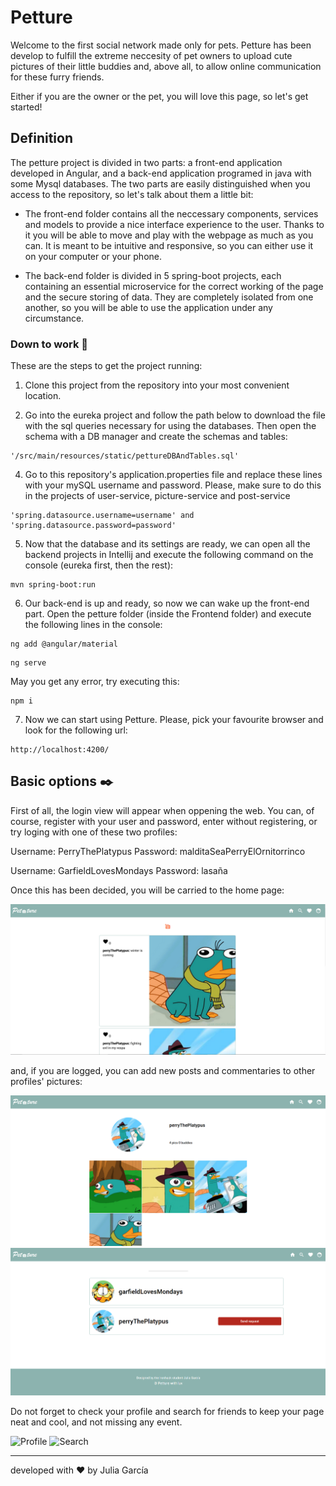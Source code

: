 # Petture 

Welcome to the first social network made only for pets. Petture has been develop to fulfill the extreme neccesity of pet owners to upload cute pictures of their little buddies and, above all, to allow online communication for these furry friends.

Either if you are the owner or the pet, you will love this page, so let's get started!


## Definition

The petture project is divided in two parts: a front-end application developed in Angular, and a back-end application programed in java with some Mysql databases. The two parts are easily distinguished when you access to the repository, so let's talk about them a little bit:

- The front-end folder contains all the neccessary components, services and models to provide a nice interface experience to the user. Thanks to it you will be able to move and play with the webpage as much as you can. It is meant to be intuitive and responsive, so you can either use it on your computer or your phone.

- The back-end folder is divided in 5 spring-boot projects, each containing an essential microservice for the correct working of the page and the secure storing of data. They are completely isolated from one another, so you will be able to use the application under any circumstance.

### Down to work 🔧

These are the steps to get the project running:

1. Clone this project from the repository into your most convenient location.

2. Go into the eureka project and follow the path below to download the file with the sql queries necessary for using the databases. Then open the schema with a DB manager and create the schemas and tables:

```
'/src/main/resources/static/pettureDBAndTables.sql'
```

4. Go to this repository's application.properties file and replace these lines with your mySQL username and password. Please, make sure to do this in the projects of user-service, picture-service and post-service

```
'spring.datasource.username=username' and 'spring.datasource.password=password'
```

5. Now that the database and its settings are ready, we can open all the backend projects in Intellij and execute the following command on the console (eureka first, then the rest):

```
mvn spring-boot:run
```

6. Our back-end is up and ready, so now we can wake up the front-end part. Open the petture folder (inside the Frontend folder) and execute the following lines in the console:

```
ng add @angular/material
```

```
ng serve
```

May you get any error, try executing this:

```
npm i
```

7. Now we can start using Petture. Please, pick your favourite browser and look for the following url:

```
http://localhost:4200/
```



## Basic options ✒️

First of all, the login view will appear when oppening the web. You can, of course, register with your user and password, enter without registering, or try loging with one of these two profiles:

Username: PerryThePlatypus
Password: malditaSeaPerryElOrnitorrinco

Username: GarfieldLovesMondays
Password: lasaña

Once this has been decided, you will be carried to the home page:

![Home](prints/home.png)

and, if you are logged, you can add new posts and commentaries to other profiles' pictures:

![Home2](prints/profile.png)
![Home3](prints/search.png)

Do not forget to check your profile and search for friends to keep your page neat and cool, and not missing any event.

![Profile](prints/2.png)
![Search](prints/3.png)

---
developed with ❤️ by Julia García
